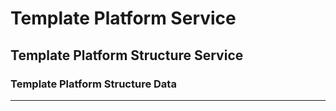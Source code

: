 # Template Platform Service

## Template Platform Structure Service

### Template Platform Structure Data

----
